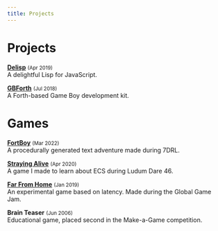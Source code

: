```yaml
---
title: Projects
---
```


# Projects

**[Delisp](https://delisp.org)** <small>(Apr 2019)</small>\
A delightful Lisp for JavaScript.

**[GBForth](https://gbforth.org)** <small>(Jul 2018)</small>\
A Forth-based Game Boy development kit.

# Games

**[FortBoy](https://tkers.itch.io/fortboy)** <small>(Mar 2022)</small>\
A procedurally generated text adventure made during 7DRL.

**[Straying Alive](https://tkers.dev/straying-alive)** <small>(Apr 2020)</small>\
A game I made to learn about ECS during Ludum Dare 46.

**[Far From Home](https://github.com/tkers/farfromhome)** <small>(Jan 2019)</small>\
An experimental game based on latency. Made during the Global Game Jam.

**Brain Teaser** <small>(Jun 2006)</small>\
Educational game, placed second in the Make-a-Game competition.
